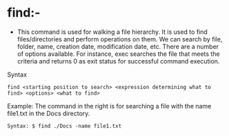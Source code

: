 # find:-

- This command is used for walking a file hierarchy. It is used to find files/directories and perform operations on them. We can search by file, folder, name, creation date, modification date, etc. There are a number of options available. For instance, exec searches the file that meets the criteria and returns 0 as exit status for successful command execution.

Syntax

```
find <starting position to search> <expression determining what to find> <options> <what to find>
```

Example: The command in the right is for searching a file with the name file1.txt in the Docs directory.

```
Syntax: $ find ./Docs -name file1.txt
```
